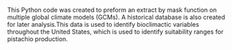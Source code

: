 This Python code was created to preform an extract by mask function on multiple global climate models (GCMs).
A historical database is also created for later analysis.This data is used to identify bioclimactic 
variables throughout the United States, which is used to identify suitability ranges for pistachio production.
